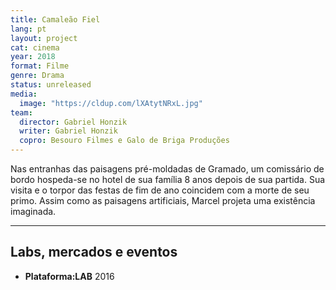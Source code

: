 ```yaml
---
title: Camaleão Fiel
lang: pt
layout: project
cat: cinema
year: 2018
format: Filme
genre: Drama
status: unreleased
media:
  image: "https://cldup.com/lXAtytNRxL.jpg"
team:
  director: Gabriel Honzik
  writer: Gabriel Honzik
  copro: Besouro Filmes e Galo de Briga Produções
---
```


Nas entranhas das paisagens pré-moldadas de Gramado, um comissário de bordo hospeda-se no hotel de sua família 8 anos depois de sua partida. Sua visita e o torpor das festas de fim de ano coincidem com a morte de seu primo. Assim como as paisagens artificiais, Marcel projeta uma existência imaginada.

---

## Labs, mercados e eventos
* **Plataforma:LAB** 2016
